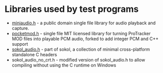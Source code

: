 # Libraries used by test programs

- [miniaudio.h](https://github.com/mackron/miniaudio/) - a public domain single file library for audio playback and capture.
- [pocketmod.h](https://github.com/NeRdTheNed/pocketmod/) - single file MIT licensed library for turning ProTracker MOD files into playable PCM audio, forked to add integer PCM and C++ support
- [sokol_audio.h](https://github.com/floooh/sokol/) - part of sokol, a collection of minimal cross-platform standalone C headers
- sokol_audio_no_crt.h - modified version of sokol_audio.h to allow compiling without using the C runtime on Windows
